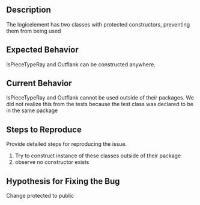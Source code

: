 ## Description

The logicelement has two classes with protected constructors, preventing them from being used

## Expected Behavior

IsPieceTypeRay and Outflank can be constructed anywhere.

## Current Behavior

IsPieceTypeRay and Outflank cannot be used outside of their packages. We did not realize this from the tests because the test class was declared to be in the same package

## Steps to Reproduce

Provide detailed steps for reproducing the issue.

1. Try to construct instance of these classes outside of their package
1. observe no constructor exists

## Hypothesis for Fixing the Bug

Change protected to public